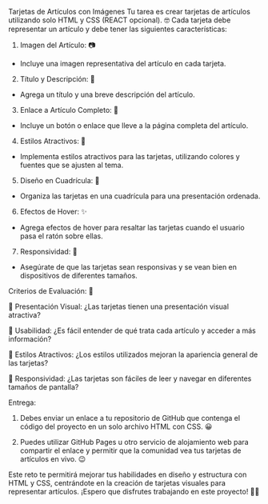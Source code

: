 Tarjetas de Artículos con Imágenes
Tu tarea es crear tarjetas de artículos utilizando solo HTML y CSS (REACT opcional). 🤓 Cada tarjeta debe representar un artículo y debe tener las siguientes características:
 
1. Imagen del Artículo: 📷
- Incluye una imagen representativa del artículo en cada tarjeta.
 
2. Título y Descripción: 📃
- Agrega un título y una breve descripción del artículo.
 
3. Enlace a Artículo Completo: 📍
- Incluye un botón o enlace que lleve a la página completa del artículo.
 
4. Estilos Atractivos: 🎇
- Implementa estilos atractivos para las tarjetas, utilizando colores y fuentes que se ajusten al tema.
 
5. Diseño en Cuadrícula: 📖
- Organiza las tarjetas en una cuadrícula para una presentación ordenada.
 
6. Efectos de Hover: ✨
- Agrega efectos de hover para resaltar las tarjetas cuando el usuario pasa el ratón sobre ellas.
 
7. Responsividad: 👀
- Asegúrate de que las tarjetas sean responsivas y se vean bien en dispositivos de diferentes tamaños.
 
Criterios de Evaluación: 🧠
 
📌 Presentación Visual: ¿Las tarjetas tienen una presentación visual atractiva?
 
📌 Usabilidad: ¿Es fácil entender de qué trata cada artículo y acceder a más información?
 
📌 Estilos Atractivos: ¿Los estilos utilizados mejoran la apariencia general de las tarjetas?
 
📌 Responsividad: ¿Las tarjetas son fáciles de leer y navegar en diferentes tamaños de pantalla?
 
Entrega:
 
1. Debes enviar un enlace a tu repositorio de GitHub que contenga el código del proyecto en un solo archivo HTML con CSS. 😀
 
2. Puedes utilizar GitHub Pages u otro servicio de alojamiento web para compartir el enlace y permitir que la comunidad vea tus tarjetas de artículos en vivo. 😉
 
Este reto te permitirá mejorar tus habilidades en diseño y estructura con HTML y CSS, centrándote en la creación de tarjetas visuales para representar artículos. ¡Espero que disfrutes trabajando en este proyecto! 💪🔥